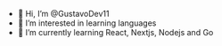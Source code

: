 - 👋 Hi, I’m @GustavoDev11
- 👀 I’m interested in learning languages
- 🌱 I’m currently learning React, Nextjs, Nodejs and Go

<!---
gustavoca11/gustavoca11 is a ✨ special ✨ repository because its `README.md` (this file) appears on your GitHub profile.
You can click the Preview link to take a look at your changes.
--->
